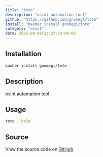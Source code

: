 ```yaml
---
title: "toto"
description: "osint automation tool"
github: "https://github.com/gnomegl/toto"
install: "basher install gnomegl/toto"
category: "osint"
date: 2025-09-09T23:27:23-04:00
---
```


## Installation

```bash
basher install gnomegl/toto
```

## Description

osint automation tool

## Usage

```bash
toto --help
```

## Source

View the source code on [GitHub](https://github.com/gnomegl/toto)
